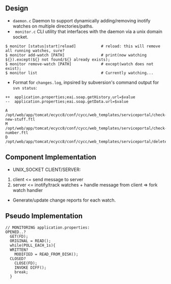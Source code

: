 ## Design
- ``` daemon.c ``` Daemon to support dynamically adding/removing inotify watches on multiple directories/paths. 
- ``` monitor.c``` CLI utility that interfaces with the daemon via a unix domain socket.
```		  
$ monitor [status|start|reload]           # reload: this will remove all running watches, sure?
$ monitor add-watch [PATH]                # print(now watching ${}).except(${} not found/${} already exists); 
$ monitor remove-watch [PATH]             # except(watch does not exist);
$ monitor list                            # Currently watching...
```
- Format for ```changes.log```, inpsired by subversion's command output for `svn status`:
```
++  application.properties;eai.soap.getHistory.url=$value
--  application.properties;eai.soap.getData.url=$value

A /opt/web/app/tomcat/ecycc8/conf/cycc/web_templates/serviceportal/check-new-stuff.ftl
M /opt/web/app/tomcat/ecycc8/conf/cycc/web_templates/serviceportal/check-number.ftl
D /opt/web/app/tomcat/ecycc8/conf/cycc/web_templates/serviceportal/deleteme.ftl	
```
## Component Implementation
- UNIX_SOCKET CLIENT/SERVER:
1. client <= send message to server
2. server <= inotify/track watches + handle message from client => fork watch handler

- Generate/update change reports for each watch.

## Pseudo Implementation
```
// MONITORING application.properties:
OPENED..?
  GET(FD);
  ORIGINAL = READ();
  while(POLL_EACH_1s){
  WRITTEN?
    MODIFIED = READ_FROM_DISK();
  CLOSED?
    CLOSE(FD);
    INVOKE DIFF();
    break; 
  }
```
